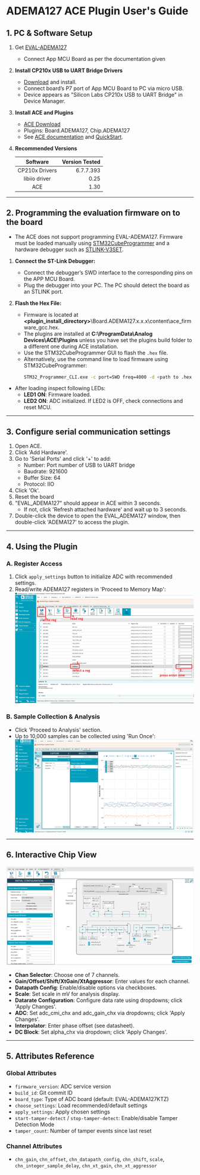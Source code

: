 ﻿
# ADEMA127 ACE Plugin User's Guide

## 1. PC & Software Setup

1. Get [EVAL-ADEMA127](https://www.analog.com/eval-adema127)
   - Connect App MCU Board as per the documentation given

2. **Install CP210x USB to UART Bridge Drivers**  
   - [Download](https://www.silabs.com/developer-tools/usb-to-uart-bridge-vcp-drivers) and install.
   - Connect board’s P7 port of App MCU Board to PC via micro USB.
   - Device appears as "Silicon Labs CP210x USB to UART Bridge" in Device Manager.

3. **Install ACE and Plugins**
   - [ACE Download](https://www.analog.com/ace)
   - Plugins: Board.ADEMA127, Chip.ADEMA127
   - See [ACE documentation](https://wiki.analog.com/resources/tools-software/ace) and [QuickStart](https://wiki.analog.com/resources/tools-software/ace/userguide/quickstart).

4. **Recommended Versions**

   | Software | Version Tested |
   |:--------:| --------------:|
   | CP210x Drivers | 6.7.7.393 |
   | libiio driver | 0.25 |
   | ACE | 1.30 |
   
---

## 2. Programming the evaluation firmware on to the board

- The ACE does not support programming EVAL-ADEMA127. Firmware must be loaded manually using [STM32CubeProgrammer](https://www.st.com/en/development-tools/stm32cubeprog.html) and a hardware debugger such as [STLINK-V3SET](https://www.st.com/en/development-tools/stlink-v3set.html). 

1. **Connect the ST-Link Debugger:**
   - Connect the debugger’s SWD interface to the corresponding pins on the APP MCU Board.
   - Plug the debugger into your PC. The PC should detect the board as an STLINK port.

3. **Flash the Hex File:**
   
   - Firmware is located at **<plugin_install_directory>**\Board.ADEMA127.x.x.x\content\ace_firmware_gcc.hex.
   - The plugins are installed at **C:\ProgramData\Analog Devices\ACE\Plugins** unless you have set the plugins build folder to a different one during ACE installation.
   - Use the STM32CubeProgrammer GUI to flash the `.hex` file.
   - Alternatively, use the command line to load firmware using STM32CubeProgrammer:
     ```sh
     STM32_Programmer_CLI.exe -c port=SWD freq=4000 -d <path to .hex file> -g
     ```
- After loading inspect following LEDs:
  - **LED1 ON**: Firmware loaded.
  - **LED2 ON**: ADC initialized. If LED2 is OFF, check connections and reset MCU.

---



## 3. Configure serial communication settings

1. Open ACE.
2. Click 'Add Hardware'.
3. Go to 'Serial Ports' and click '+' to add:
   - Number: Port number of USB to UART bridge
   - Baudrate: 921600
   - Buffer Size: 64
   - Protocol: IIO
4. Click 'Ok'.
5. Reset the board
6. "EVAL_ADEMA127" should appear in ACE within 3 seconds.
   - If not, click 'Refresh attached hardware' and wait up to 3 seconds.
7. Double-click the device to open the EVAL_ADEMA127 window, then double-click 'ADEMA127' to access the plugin.


---

## 4. Using the Plugin

### A. Register Access

1. Click `apply_settings` button to initialize ADC with recommended settings.
2. Read/write ADEMA127 registers in 'Proceed to Memory Map':
   ![Memory Map](./ace_plugin_images/adema127_memory_map.png)

### B. Sample Collection & Analysis

- Click 'Proceed to Analysis' section.
- Up to 10,000 samples can be collected using 'Run Once':
  ![Analysis Window](./ace_plugin_images/adema127_analysis_window.png)

---


## 6. Interactive Chip View

![Chip View](./ace_plugin_images/ADEMA127.png)

- **Chan Selector**: Choose one of 7 channels.
- **Gain/Offset/Shift/XtGain/XtAggressor**: Enter values for each channel.
- **Datapath Config**: Enable/disable options via checkboxes.
- **Scale**: Set scale in mV for analysis display.
- **Datarate Configuration**: Configure data rate using dropdowns; click 'Apply Changes'.
- **ADC**: Set adc_cmi_chx and adc_gain_chx via dropdowns; click 'Apply Changes'.
- **Interpolator**: Enter phase offset (see datasheet).
- **DC Block**: Set alpha_chx via dropdown; click 'Apply Changes'.

---

## 5. Attributes Reference

### Global Attributes

- `firmware_version`: ADC service version
- `build_id`: Git commit ID
- `board_type`: Type of ADC board (default: EVAL-ADEMA127KTZ)
- `choose_settings`: Load recommended/default settings
- `apply_settings`: Apply chosen settings
- `start-tamper-detect` / `stop-tamper-detect`: Enable/disable Tamper Detection Mode
- `tamper_count`: Number of tamper events since last reset

### Channel Attributes

- `chn_gain`, `chn_offset`, `chn_datapath_config`, `chn_shift`, `scale`, `chn_integer_sample_delay`, `chn_xt_gain`, `chn_xt_aggressor`


